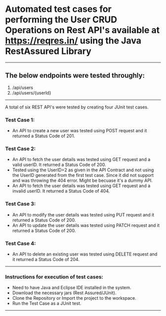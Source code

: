 # Automated test cases for performing the User CRUD Operations on Rest API's available at https://reqres.in/ using the Java RestAssured Library

---
## The below endpoints were tested throughly:
1) /api/users
2) /api/users/{userId}
---
A total of six REST API's were tested by creating four JUnit test cases.

### Test Case 1:
- An API to create a new user was tested using POST request and it returned a Status Code of 201.

### Test Case 2:
- An API to fetch the user details was tested using GET request and a valid userID. It returned a Status Code of 200.
- Tested using the UserID=2 as given in the API Contract and not using the UserID generated from the first test case. Since it did not support and was throwing the 404 error. Might be becuase it's a dummy API.
- An API to fetch the user details was tested using GET request and a invalid userID. It returned a Status Code of 404.

### Test Case 3:
- An API to modify the user details was tested using PUT request and it returned a Status Code of 200.
- An API to update the user details was tested using PATCH request and it returned a Status Code of 200.

### Test Case 4:
- An API to delete an existing user was tested using DELETE request and it returned a Status Code of 204.
---
### Instructions for execution of test cases:
- Need to have Java and Eclipse IDE installed in the system.
- Download the necessary jars (Rest Assured/JUnit).
- Clone the Repository or Import the project to the workspace.
- Run the Test Case as a JUnit test.
---

